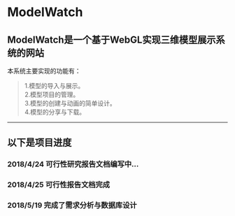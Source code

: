 ﻿# ModelWatch

## ModelWatch是一个基于WebGL实现三维模型展示系统的网站
本系统主要实现的功能有：<br>
>1.模型的导入与展示。<br>
>2.模型项目的管理。<br>
>3.模型的创建与动画的简单设计。<br>
>4.模型的分享与下载。<br>
--------------------------------------------------------------------
## 以下是项目进度
### 2018/4/24 可行性研究报告文档编写中...
### 2018/4/25 可行性报告文档完成
### 2018/5/19 完成了需求分析与数据库设计
